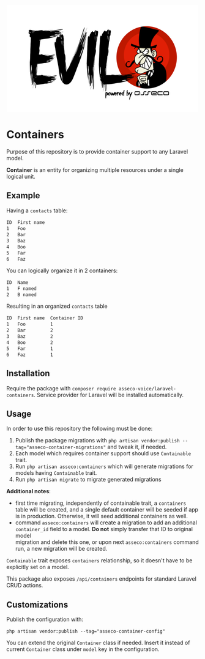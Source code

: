 <p align="center"><a href="https://see.asseco.com" target="_blank"><img src="https://github.com/asseco-voice/art/blob/main/evil_logo.png" width="500"></a></p>

# Containers

Purpose of this repository is to provide container support to any Laravel model. 

**Container** is an entity for organizing multiple resources under a single logical unit. 

## Example

Having a ``contacts`` table:

```
ID  First name
1   Foo 
2   Bar
3   Baz
4   Boo
5   Far
6   Faz
```

You can logically organize it in 2 containers:

```
ID  Name
1   F named
2   B named
```

Resulting in an organized ``contacts`` table

```
ID  First name  Container ID
1   Foo         1   
2   Bar         2
3   Baz         2
4   Boo         2
5   Far         1
6   Faz         1
```

## Installation

Require the package with ``composer require asseco-voice/laravel-containers``.
Service provider for Laravel will be installed automatically.

## Usage

In order to use this repository the following must be done:

1. Publish the package migrations with `php artisan vendor:publish --tag="asseco-container-migrations"`
and tweak it, if needed.
1. Each model which requires container support should use ``Containable`` trait. 
1. Run ``php artisan asseco:containers`` which will generate migrations 
for models having `Containable` trait. 
1. Run ``php artisan migrate`` to migrate generated migrations

**Additional notes**: 
- first time migrating, independently of containable trait, a
``containers`` table will be created, and a single default container will be seeded if 
app is in production. Otherwise, it will seed additional containers as well.
- command ``asseco:containers`` will create a migration to add an additional 
``container_id`` field to a model. **Do not** simply transfer that ID to original model  
migration and delete this one, or upon next ``asseco:containers`` command run, a 
new migration will be created.

``Containable`` trait exposes `containers` relationship, so it doesn't
have to be explicitly set on a model.

This package also exposes ``/api/containers`` endpoints for standard Laravel CRUD actions.

## Customizations

Publish the configuration with:

    php artisan vendor:publish --tag="asseco-container-config"

You can extend the original ``Container`` class if needed. Insert it instead of current `Container`
class under ``model`` key in the configuration.
